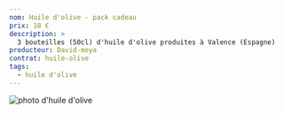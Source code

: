 ```yaml
---
nom: Huile d'olive - pack cadeau
prix: 18 €
description: >
  3 bouteilles (50cl) d'huile d'olive produites à Valence (Espagne)
producteur: David-moya
contrat: huile-olive
tags: 
  - huile d'olive
---
```


![photo d'huile d'olive](./media/huile-olive.jpg)